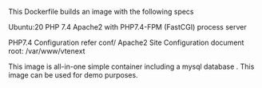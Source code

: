 This Dockerfile builds an image with the following specs


Ubuntu:20
PHP 7.4
Apache2 with PHP7.4-FPM (FastCGI) process server

PHP7.4 Configuration
refer conf/
Apache2 Site Configuration
document root: /var/www/vtenext


This image is all-in-one simple container including a mysql database .
This image can be used for demo purposes.
